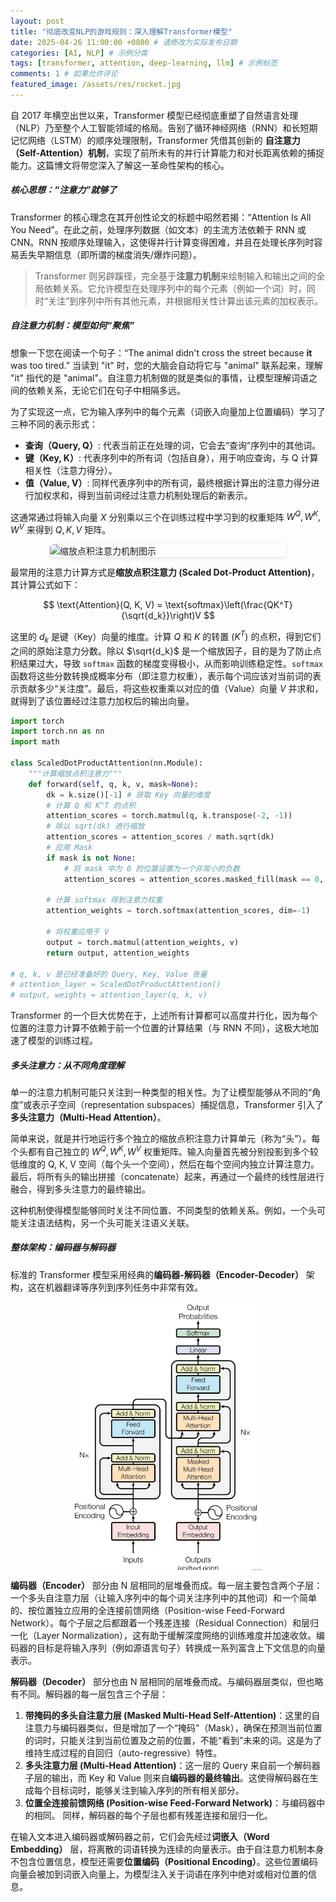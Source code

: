 ```yaml
---
layout: post
title: "彻底改变NLP的游戏规则：深入理解Transformer模型"
date: 2025-04-26 11:00:00 +0800 # 请修改为实际发布日期
categories: [AI, NLP] # 示例分类
tags: [transformer, attention, deep-learning, llm] # 示例标签
comments: 1 # 如果允许评论
featured_image: /assets/res/rocket.jpg
---
```


自 2017 年横空出世以来，Transformer 模型已经彻底重塑了自然语言处理（NLP）乃至整个人工智能领域的格局。告别了循环神经网络（RNN）和长短期记忆网络（LSTM）的顺序处理限制，Transformer 凭借其创新的 **自注意力（Self-Attention）机制**，实现了前所未有的并行计算能力和对长距离依赖的捕捉能力。这篇博文将带您深入了解这一革命性架构的核心。

##### 核心思想：“注意力”就够了

Transformer 的核心理念在其开创性论文的标题中昭然若揭：“Attention Is All You Need”。在此之前，处理序列数据（如文本）的主流方法依赖于 RNN 或 CNN。RNN 按顺序处理输入，这使得并行计算变得困难，并且在处理长序列时容易丢失早期信息（即所谓的梯度消失/爆炸问题）。

> Transformer 则另辟蹊径，完全基于**注意力机制**来绘制输入和输出之间的全局依赖关系。它允许模型在处理序列中的每个元素（例如一个词）时，同时“关注”到序列中所有其他元素，并根据相关性计算出该元素的加权表示。

##### 自注意力机制：模型如何“聚焦”

想象一下您在阅读一个句子：“The animal didn't cross the street because **it** was too tired.” 当读到 "it" 时，您的大脑会自动将它与 "animal" 联系起来，理解 "it" 指代的是 "animal"。自注意力机制做的就是类似的事情，让模型理解词语之间的依赖关系，无论它们在句子中相隔多远。

为了实现这一点，它为输入序列中的每个元素（词嵌入向量加上位置编码）学习了三种不同的表示形式：

- **查询（Query, Q）**: 代表当前正在处理的词，它会去“查询”序列中的其他词。
- **键（Key, K）**: 代表序列中的所有词（包括自身），用于响应查询，与 Q 计算相关性（注意力得分）。
- **值（Value, V）**: 同样代表序列中的所有词，最终根据计算出的注意力得分进行加权求和，得到当前词经过注意力机制处理后的新表示。

这通常通过将输入向量 $X$ 分别乘以三个在训练过程中学习到的权重矩阵 $W^Q, W^K, W^V$ 来得到 $Q, K, V$ 矩阵。

<img src="![/assets/images/posts/transformer-intro/attention.png](https://www.researchgate.net/profile/Wele-Gedara-Chaminda-Bandara/publication/345805418/figure/fig2/AS:958013005828096@1605429090762/llustration-of-the-scaled-dot-product-attention-left-and-multi-head-attention-right.png)" 
     alt="缩放点积注意力机制图示" 
     style="display: block; margin: 0 auto; max-width: 75%; height: auto; border-radius: 6px; box-shadow: 0 2px 8px rgba(0,0,0,0.1);">

最常用的注意力计算方式是**缩放点积注意力 (Scaled Dot-Product Attention)**，其计算公式如下：

$$
\text{Attention}(Q, K, V) = \text{softmax}\left(\frac{QK^T}{\sqrt{d_k}}\right)V
$$

这里的 $d_k$ 是键（Key）向量的维度。计算 $Q$ 和 $K$ 的转置 ($K^T$) 的点积，得到它们之间的原始注意力分数。除以 $\sqrt{d_k}$ 是一个缩放因子，目的是为了防止点积结果过大，导致 `softmax` 函数的梯度变得极小，从而影响训练稳定性。`softmax` 函数将这些分数转换成概率分布（即注意力权重），表示每个词应该对当前词的表示贡献多少“关注度”。最后，将这些权重乘以对应的值（Value）向量 $V$ 并求和，就得到了该位置经过注意力加权后的输出向量。

```python
import torch
import torch.nn as nn
import math

class ScaledDotProductAttention(nn.Module):
    """计算缩放点积注意力"""
    def forward(self, q, k, v, mask=None):
        dk = k.size()[-1] # 获取 Key 向量的维度
        # 计算 Q 和 K^T 的点积
        attention_scores = torch.matmul(q, k.transpose(-2, -1))
        # 除以 sqrt(dk) 进行缩放
        attention_scores = attention_scores / math.sqrt(dk)
        # 应用 Mask
        if mask is not None:
            # 将 mask 中为 0 的位置设置为一个非常小的负数
            attention_scores = attention_scores.masked_fill(mask == 0, -1e9)

        # 计算 softmax 得到注意力权重
        attention_weights = torch.softmax(attention_scores, dim=-1)

        # 将权重应用于 V
        output = torch.matmul(attention_weights, v)
        return output, attention_weights

# q, k, v 是已经准备好的 Query, Key, Value 张量
# attention_layer = ScaledDotProductAttention()
# output, weights = attention_layer(q, k, v)
```

Transformer 的一个巨大优势在于，上述所有计算都可以高度并行化，因为每个位置的注意力计算不依赖于前一个位置的计算结果（与 RNN 不同），这极大地加速了模型的训练过程。

##### 多头注意力：从不同角度理解

单一的注意力机制可能只关注到一种类型的相关性。为了让模型能够从不同的“角度”或表示子空间（representation subspaces）捕捉信息，Transformer 引入了**多头注意力（Multi-Head Attention）**。

简单来说，就是并行地运行多个独立的缩放点积注意力计算单元（称为“头”）。每个头都有自己独立的 $W^Q, W^K, W^V$ 权重矩阵。输入向量首先被分别投影到多个较低维度的 Q, K, V 空间（每个头一个空间），然后在每个空间内独立计算注意力。最后，将所有头的输出拼接（concatenate）起来，再通过一个最终的线性层进行融合，得到多头注意力的最终输出。

这种机制使得模型能够同时关注不同位置、不同类型的依赖关系。例如，一个头可能关注语法结构，另一个头可能关注语义关联。

##### 整体架构：编码器与解码器

标准的 Transformer 模型采用经典的**编码器-解码器（Encoder-Decoder）** 架构，这在机器翻译等序列到序列任务中非常有效。

<img src="/assets/image/transformer.jpg" 
     alt="Transformer 整体架构图示" 
     style="max-width: 60%; height: auto; display: block; margin: 0 auto;">

**编码器（Encoder）** 部分由 N 层相同的层堆叠而成。每一层主要包含两个子层：一个多头自注意力层（让输入序列中的每个词关注序列中的其他词）和一个简单的、按位置独立应用的全连接前馈网络（Position-wise Feed-Forward Network）。每个子层之后都跟着一个残差连接（Residual Connection）和层归一化（Layer Normalization），这有助于缓解深度网络的训练难度并加速收敛。编码器的目标是将输入序列（例如源语言句子）转换成一系列富含上下文信息的向量表示。

**解码器（Decoder）** 部分也由 N 层相同的层堆叠而成。与编码器层类似，但也略有不同。解码器的每一层包含三个子层：

1.  **带掩码的多头自注意力层 (Masked Multi-Head Self-Attention)**：这里的自注意力与编码器类似，但是增加了一个“掩码”（Mask），确保在预测当前位置的词时，只能关注到当前位置及之前的位置，不能“看到”未来的词。这是为了维持生成过程的自回归（auto-regressive）特性。
2.  **多头注意力层 (Multi-Head Attention)**：这一层的 Query 来自前一个解码器子层的输出，而 Key 和 Value 则来自**编码器的最终输出**。这使得解码器在生成每个目标词时，能够关注到输入序列的所有相关部分。
3.  **位置全连接前馈网络 (Position-wise Feed-Forward Network)**：与编码器中的相同。
    同样，解码器的每个子层也都有残差连接和层归一化。

在输入文本进入编码器或解码器之前，它们会先经过**词嵌入（Word Embedding）** 层，将离散的词语转换为连续的向量表示。由于自注意力机制本身不包含位置信息，模型还需要**位置编码（Positional Encoding）**。这些位置编码向量会被加到词嵌入向量上，为模型注入关于词语在序列中绝对或相对位置的信息。
